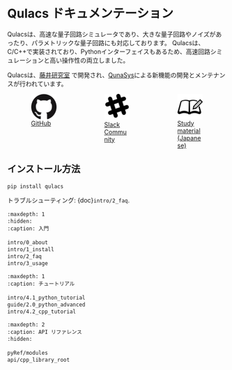 # Qulacs ドキュメンテーション

Qulacsは、高速な量子回路シミュレータであり、大きな量子回路やノイズがあったり、パラメトリックな量子回路にも対応しております。
Qulacsは、C/C++で実装されており、Pythonインターフェイスもあるため、高速回路シミュレーションと高い操作性の両立しました。

Qulacsは、[藤井研究室](http://quantphys.org/wp/qinfp/) で開発され、[QunaSys](http://www.qunasys.com/)による新機能の開発とメンテナンスが行われています。

<style type="text/css">
.center {
    display: block;
    margin-left: auto;
    margin-right: auto;
    width: 35%;
}
.column-h {
width: 100%;
}
</style>
<div style="display: flex;">
<div class="column-h">
    <div class="center">
    <a href="https://www.github.com/qulacs/qulacs">
        <img align="middle" src="_static/images/github.png" width="160">
        GitHub
    </a>
    </div>
</div>
<div class="column-h">
    <div class="center">
    <a href="https://join.slack.com/t/qulacs/shared_invite/enQtNzY1OTM5MDYxMjAxLWM1ZDc3MzdiNjZhZjdmYTQ5MTJiOTEzZjI3ZjAwZTg0OGFiNjcxY2VjZWRjMWY0YjE5ZTViOWQzZTliYzdmYzY">
        <img src="_static/images/slack.png" width="160">
        Slack Community
    </a>
    </div>
</div>
<div class="column-h">
    <div class="center">
    <a href="https://dojo.qulacs.org/">
        <img align="middle" src="_static/images/dojo.png" width="160">
        Study material (Japanese)
    </a>
    </div>
</div>
</div>

## インストール方法

```
pip install qulacs
```

トラブルシューティング: {doc}`intro/2_faq`.

```{toctree}
:maxdepth: 1
:hidden:
:caption: 入門

intro/0_about
intro/1_install
intro/2_faq
intro/3_usage
```

```{toctree}
:maxdepth: 1
:caption: チュートリアル

intro/4.1_python_tutorial
guide/2.0_python_advanced
intro/4.2_cpp_tutorial
```

```{toctree}
:maxdepth: 2
:caption: API リファレンス
:hidden:

pyRef/modules
api/cpp_library_root
```

